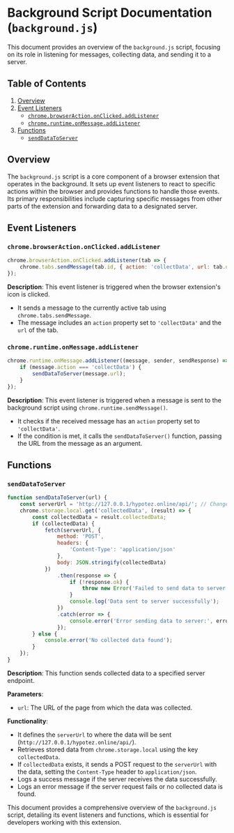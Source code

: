# Background Script Documentation (`background.js`)

This document provides an overview of the `background.js` script, focusing on its role in listening for messages, collecting data, and sending it to a server.

## Table of Contents

1.  [Overview](#overview)
2.  [Event Listeners](#event-listeners)
    -   [`chrome.browserAction.onClicked.addListener`](#chromebrowseractiononclickedaddlistener)
    -   [`chrome.runtime.onMessage.addListener`](#chromeruntimeonmessageaddlistener)
3.  [Functions](#functions)
    -   [`sendDataToServer`](#senddatatoserver)

## Overview

The `background.js` script is a core component of a browser extension that operates in the background. It sets up event listeners to react to specific actions within the browser and provides functions to handle those events. Its primary responsibilities include capturing specific messages from other parts of the extension and forwarding data to a designated server.

## Event Listeners

### `chrome.browserAction.onClicked.addListener`

```javascript
chrome.browserAction.onClicked.addListener(tab => {
    chrome.tabs.sendMessage(tab.id, { action: 'collectData', url: tab.url });
});
```

**Description**: This event listener is triggered when the browser extension's icon is clicked.

-   It sends a message to the currently active tab using `chrome.tabs.sendMessage`.
-   The message includes an `action` property set to `'collectData'` and the `url` of the tab.

### `chrome.runtime.onMessage.addListener`

```javascript
chrome.runtime.onMessage.addListener((message, sender, sendResponse) => {
    if (message.action === 'collectData') {
        sendDataToServer(message.url);
    }
});
```

**Description**: This event listener is triggered when a message is sent to the background script using `chrome.runtime.sendMessage()`.

-   It checks if the received message has an `action` property set to `'collectData'`.
-  If the condition is met, it calls the `sendDataToServer()` function, passing the URL from the message as an argument.

## Functions

### `sendDataToServer`

```javascript
function sendDataToServer(url) {
    const serverUrl = 'http://127.0.0.1/hypotez.online/api/'; // Change to your server endpoint
    chrome.storage.local.get('collectedData', (result) => {
        const collectedData = result.collectedData;
        if (collectedData) {
            fetch(serverUrl, {
                method: 'POST',
                headers: {
                    'Content-Type': 'application/json'
                },
                body: JSON.stringify(collectedData)
            })
                .then(response => {
                    if (!response.ok) {
                        throw new Error('Failed to send data to server');
                    }
                    console.log('Data sent to server successfully');
                })
                .catch(error => {
                    console.error('Error sending data to server:', error);
                });
        } else {
            console.error('No collected data found');
        }
    });
}
```

**Description**: This function sends collected data to a specified server endpoint.

**Parameters**:

-   `url`: The URL of the page from which the data was collected.

**Functionality**:

-   It defines the `serverUrl` to where the data will be sent (`http://127.0.0.1/hypotez.online/api/`).
-   Retrieves stored data from `chrome.storage.local` using the key `collectedData`.
-   If `collectedData` exists, it sends a POST request to the `serverUrl` with the data, setting the `Content-Type` header to `application/json`.
-   Logs a success message if the server receives the data successfully.
-   Logs an error message if the server request fails or no collected data is found.

This document provides a comprehensive overview of the `background.js` script, detailing its event listeners and functions, which is essential for developers working with this extension.